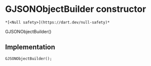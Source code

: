 


# GJSONObjectBuilder constructor




    *[<Null safety>](https://dart.dev/null-safety)*



GJSONObjectBuilder()





## Implementation

```dart
GJSONObjectBuilder();
```







